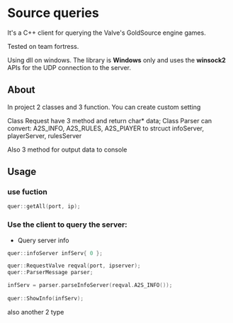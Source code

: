 # Source queries

It's a C++ client for querying the Valve's GoldSource engine games.

Tested on team fortress.

Using dll on windows.
The library is **Windows** only and uses the **winsock2** APIs for the UDP connection to the server.

## About

In project 2 classes and 3 function.
You can create custom setting

Class Request have 3 method and return char* data;
Class Parser can convert:
  A2S_INFO, A2S_RULES, A2S_PlAYER to strcuct 
  infoServer, playerServer, rulesServer 

Also 3 method for output data to console

## Usage

### use fuction
```cpp
quer::getAll(port, ip);
```


### Use the client to query the server:

* Query server info
```cpp
quer::infoServer infServ{ 0 };

quer::RequestValve reqval(port, ipserver);
quer::ParserMessage parser;

infServ = parser.parseInfoServer(reqval.A2S_INFO());
  
quer::ShowInfo(infServ);
```

also another 2 type



